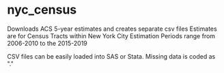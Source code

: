 # nyc_census
Downloads ACS 5-year estimates and creates separate csv files
Estimates are for Census Tracts within New York City 
Estimation Periods range from 2006-2010 to the 2015-2019 

CSV files can be easily loaded into SAS or Stata. 
Missing data is coded as "."




